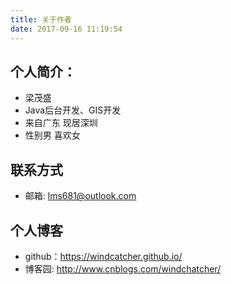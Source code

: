 ```yaml
---
title: 关于作者
date: 2017-09-16 11:19:54
---
```

## 个人简介：

* 梁茂盛
* Java后台开发、GIS开发
* 来自广东 现居深圳
* 性别男 喜欢女

## 联系方式
* 邮箱: lms681@outlook.com

## 个人博客
* github：https://windcatcher.github.io/
* 博客园: http://www.cnblogs.com/windchatcher/
